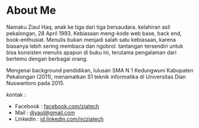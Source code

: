 # About Me

Namaku Ziaul Haq, anak ke tiga dari tiga bersaudara. kelahiran asli pekalongan, 28 April 1993. Kebiasaan meng-kode web base, back end, book-enthusiat. Menulis bukan menjadi salah satu kebiasaan, karena biasanya lebih sering membaca dan ngobrol. tantangan tersendiri untuk bisa konsisten menulis apapun di buku ini, terutama pengalaman dari bertemu dengan berbagai orang.

Mengenai background pendidikan, lulusan SMA N 1 Kedungwuni Kabupaten Pekalongan \(2011\), menamatkan S1 teknik informatika di Universitas Dian Nuswantoro pada 2015.



kontak :

* Facebook : [facebook.com/ziatech](/facebook.com/ziatech)
* Mail : [djyaul@gmail.com](mailto:djyaul@gmail.com)
* Linkedin : [id.linkedin.com/in/ziatech](/id.linkedin.com/in/ziatech)



